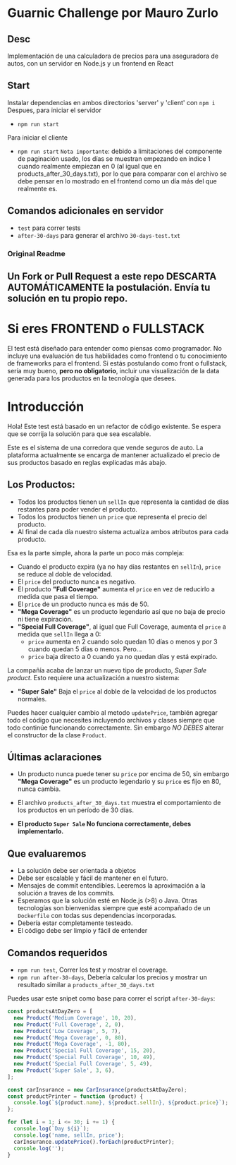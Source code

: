 # Guarnic Challenge por Mauro Zurlo

## Desc
Implementación de una calculadora de precios para una aseguradora de autos, con un servidor en Node.js y un frontend en React

## Start
Instalar dependencias en ambos directorios 'server' y 'client' con `npm i`
Despues, para iniciar el servidor
- `npm run start`

Para iniciar el cliente
- `npm run start`
`Nota importante`: debido a limitaciones del componente de paginación usado, los días se muestran empezando en índice 1 cuando realmente empiezan en 0 (al igual que en products_after_30_days.txt), por lo que para comparar con el archivo se debe pensar en lo mostrado en el frontend como un día más del que realmente es.

## Comandos adicionales en servidor
- `test` para correr tests
- `after-30-days` para generar el archivo `30-days-test.txt`

### Original Readme

## Un Fork or Pull Request a este repo DESCARTA AUTOMÁTICAMENTE la postulación. Envía tu solución en tu propio repo.

# Si eres FRONTEND o FULLSTACK
El test está diseñado para entender como piensas como programador. No incluye una evaluación de tus habilidades como frontend o tu conocimiento de frameworks para el frontend. Si estás postulando como front o fullstack, sería muy bueno, **pero no obligatorio**, incluir una visualización de la data generada para los productos en la tecnología que desees.

# Introducción

Hola! Este test está basado en un refactor de código existente. Se espera que se corrija la solución para que sea escalable.

Este es el sistema de una corredora que vende seguros de auto. La plataforma actualmente se encarga de mantener actualizado el precio de sus productos basado en reglas explicadas más abajo.

## Los Productos:

- Todos los productos tienen un `sellIn` que representa la cantidad de días restantes para poder vender el producto.
- Todos los productos tienen un `price` que representa el precio del producto.
- Al final de cada día nuestro sistema actualiza ambos atributos para cada producto.

Esa es la parte simple, ahora la parte un poco más compleja:

- Cuando el producto expira (ya no hay días restantes en `sellIn`), `price` se reduce al doble de velocidad.
- El `price` del producto nunca es negativo.
- El producto **"Full Coverage"** aumenta el `price` en vez de reducirlo a medida que pasa el tiempo.
- El `price` de un producto nunca es más de 50.
- **"Mega Coverage"** es un producto legendario así que no baja de precio ni tiene expiración.
- **"Special Full Coverage"**, al igual que Full Coverage, aumenta el `price` a medida que `sellIn` llega a 0:
  - `price` aumenta en 2 cuando solo quedan 10 días o menos y por 3 cuando quedan 5 días o menos. Pero...
  - `price` baja directo a 0 cuando ya no quedan días y está expirado.

La compañía acaba de lanzar un nuevo tipo de producto, *Super Sale product*. Esto requiere una actualización a nuestro sistema:

- **"Super Sale"** Baja el `price` al doble de la velocidad de los productos normales.

Puedes hacer cualquier cambio al metodo `updatePrice`, también agregar todo el código que necesites incluyendo archivos y
clases siempre que todo continúe funcionando correctamente. Sin embargo *NO DEBES* alterar el constructor de la clase `Product`.



## Últimas aclaraciones

- Un producto nunca puede tener su `price` por encima de 50, sin embargo **"Mega Coverage"** es un
producto legendario y su `price` es fijo en 80, nunca cambia.

- El archivo `products_after_30_days.txt` muestra el comportamiento de los productos en un período de 30 días.
- **El producto `Super Sale` No funciona correctamente, debes implementarlo.**

## Que evaluaremos
- La solución debe ser orientada a objetos
- Debe ser escalable y fácil de mantener en el futuro.
- Mensajes de commit entendibles. Leeremos la aproximación a la solución a traves de los commits.
- Esperamos que la solución esté en Node.js (>8) o Java. Otras tecnologías son bienvenidas siempre que esté acompañado de un `Dockerfile` con todas sus dependencias incorporadas.
- Debería estar completamente testeado.
- El código debe ser limpio y fácil de entender

## Comandos requeridos
- `npm run test`, Correr los test y mostrar el coverage.
- `npm run after-30-days`, Debería calcular los precios y mostrar un resultado similar a `products_after_30_days.txt`

Puedes usar este snipet como base para correr el script `after-30-days`:

```js
const productsAtDayZero = [
  new Product('Medium Coverage', 10, 20),
  new Product('Full Coverage', 2, 0),
  new Product('Low Coverage', 5, 7),
  new Product('Mega Coverage', 0, 80),
  new Product('Mega Coverage', -1, 80),
  new Product('Special Full Coverage', 15, 20),
  new Product('Special Full Coverage', 10, 49),
  new Product('Special Full Coverage', 5, 49),
  new Product('Super Sale', 3, 6),
];

const carInsurance = new CarInsurance(productsAtDayZero);
const productPrinter = function (product) {
  console.log(`${product.name}, ${product.sellIn}, ${product.price}`);
};

for (let i = 1; i <= 30; i += 1) {
  console.log(`Day ${i}`);
  console.log('name, sellIn, price');
  carInsurance.updatePrice().forEach(productPrinter);
  console.log('');
}
```
